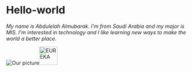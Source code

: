 # Hello-world
_My name is Abdulelah Almubarak. I'm from Saudi Arabia and my major is MIS. I'm interested in technology and I like learning new ways to make the world a better place._

![Our picture](https://www.tedxcoconutgrove.org/img/logos/eureka.png)<img src="Our picture" alt="EUREKA" width="50"/>

